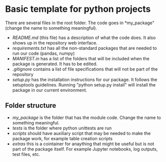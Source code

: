 # Basic template for python projects

There are several files in the root folder. The code goes in *my_package" (change the name to something meaningful).

- *README.md* (this file) has a description of what the code does. It also shows up in the repository web interface.
- *requirements.txt* has all the non-standard packages that are needed to run our code (pandas, numpy)
- *MANIFEST.in* has a list of the folders that will be included when the package is generated. It has to be edited.
- *.gitignore* contains a list of file specifications that will not be part of the repository
- *setup.py* has the installation instructions for our package. It follows the setuptools guidelines. Running "python setup.py install" will install the package in our current environment.

## Folder structure
- *my_package* is the folder that has the module code. Change the name to something meaningful.
- *tests* is the folder where python unittests are run
- *scripts* should have auxiliary script that may be needed to make the package work, for example table creation scripts
- *extras* this is a cointainer for anaything that might be useful but is not part of the package itself. For example Jupyter notebooks, log outputs, test files, etc.